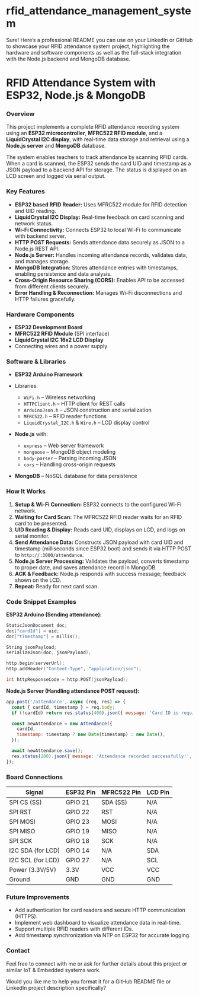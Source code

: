 # rfid_attendance_management_system
Sure! Here’s a professional README you can use on your LinkedIn or GitHub to showcase your RFID attendance system project, highlighting the hardware and software components as well as the full-stack integration with the Node.js backend and MongoDB database.

# RFID Attendance System with ESP32, Node.js & MongoDB

### Overview  
This project implements a complete RFID attendance recording system using an **ESP32 microcontroller**, **MFRC522 RFID module**, and a **LiquidCrystal I2C display**, with real-time data storage and retrieval using a **Node.js server** and **MongoDB** database.

The system enables teachers to track attendance by scanning RFID cards. When a card is scanned, the ESP32 sends the card UID and timestamp as a JSON payload to a backend API for storage. The status is displayed on an LCD screen and logged via serial output.

### Key Features
- **ESP32 based RFID Reader:** Uses MFRC522 module for RFID detection and UID reading.
- **LiquidCrystal I2C Display:** Real-time feedback on card scanning and network status.
- **Wi-Fi Connectivity:** Connects ESP32 to local Wi-Fi to communicate with backend server.
- **HTTP POST Requests:** Sends attendance data securely as JSON to a Node.js REST API.
- **Node.js Server:** Handles incoming attendance records, validates data, and manages storage.
- **MongoDB Integration:** Stores attendance entries with timestamps, enabling persistence and data analysis.
- **Cross-Origin Resource Sharing (CORS):** Enables API to be accessed from different clients securely.
- **Error Handling & Reconnection:** Manages Wi-Fi disconnections and HTTP failures gracefully.

### Hardware Components  
- **ESP32 Development Board**
- **MFRC522 RFID Module** (SPI interface)  
- **LiquidCrystal I2C 16x2 LCD Display**  
- Connecting wires and a power supply  

### Software & Libraries
- **ESP32 Arduino Framework**  
- Libraries:  
  - `WiFi.h` – Wireless networking  
  - `HTTPClient.h` – HTTP client for REST calls  
  - `ArduinoJson.h` – JSON construction and serialization  
  - `MFRC522.h` – RFID reader functions  
  - `LiquidCrystal_I2C.h` & `Wire.h` – LCD display control  

- **Node.js** with:  
  - `express` – Web server framework  
  - `mongoose` – MongoDB object modeling  
  - `body-parser` – Parsing incoming JSON  
  - `cors` – Handling cross-origin requests  

- **MongoDB** – NoSQL database for data persistence

### How It Works
1. **Setup & Wi-Fi Connection:** ESP32 connects to the configured Wi-Fi network.
2. **Waiting for Card Scan:** The MFRC522 RFID reader waits for an RFID card to be presented.
3. **UID Reading & Display:** Reads card UID, displays on LCD, and logs on serial monitor.
4. **Send Attendance Data:** Constructs JSON payload with card UID and timestamp (milliseconds since ESP32 boot) and sends it via HTTP POST to `http://:3000/attendance`.
5. **Node.js Server Processing:** Validates the payload, converts timestamp to proper date, and saves attendance record in MongoDB.
6. **ACK & Feedback:** Node.js responds with success message; feedback shown on the LCD.
7. **Repeat:** Ready for next card scan.

### Code Snippet Examples  
**ESP32 Arduino (Sending attendance):**
```cpp
StaticJsonDocument doc;
doc["cardId"] = uid;
doc["timestamp"] = millis();

String jsonPayload;
serializeJson(doc, jsonPayload);

http.begin(serverUrl);
http.addHeader("Content-Type", "application/json");

int httpResponseCode = http.POST(jsonPayload);
```

**Node.js Server (Handling attendance POST request):**
```js
app.post('/attendance', async (req, res) => {
  const { cardId, timestamp } = req.body;
  if (!cardId) return res.status(400).json({ message: 'Card ID is required.' });

  const newAttendance = new Attendance({
    cardId,
    timestamp: timestamp ? new Date(timestamp) : new Date(),
  });

  await newAttendance.save();
  res.status(200).json({ message: 'Attendance recorded successfully!', attendance: newAttendance });
});
```

### Board Connections  
| Signal                  | ESP32 Pin | MFRC522 Pin | LCD Pin    |
|-------------------------|-----------|-------------|------------|
| SPI CS (SS)             | GPIO 21   | SDA (SS)    | N/A        |
| SPI RST                 | GPIO 22   | RST         | N/A        |
| SPI MOSI                | GPIO 23   | MOSI        | N/A        |
| SPI MISO                | GPIO 19   | MISO        | N/A        |
| SPI SCK                 | GPIO 18   | SCK         | N/A        |
| I2C SDA (for LCD)       | GPIO 14   | N/A         | SDA        |
| I2C SCL (for LCD)       | GPIO 27   | N/A         | SCL        |
| Power (3.3V/5V)         | 3.3V      | VCC         | VCC        |
| Ground                  | GND       | GND         | GND        |

### Future Improvements  
- Add authentication for card readers and secure HTTP communication (HTTPS).
- Implement web dashboard to visualize attendance data in real-time.
- Support multiple RFID readers with different IDs.
- Add timestamp synchronization via NTP on ESP32 for accurate logging.

### Contact  
Feel free to connect with me or ask for further details about this project or similar IoT & Embedded systems work.

Would you like me to help you format it for a GitHub README file or LinkedIn project description specifically?
